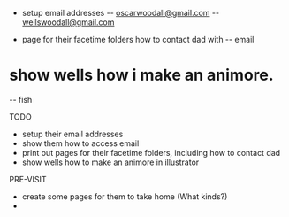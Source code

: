 
- setup email addresses
-- oscarwoodall@gmail.com
-- wellswoodall@gmail.com

- page for their facetime folders how to contact dad with
-- email


# show wells how i make an animore.
-- fish


TODO
- setup their email addresses
- show them how to access email
- print out pages for their facetime folders, including how to contact dad
- show wells how to make an animore in illustrator

PRE-VISIT
- create some pages for them to take home (What kinds?)
-
